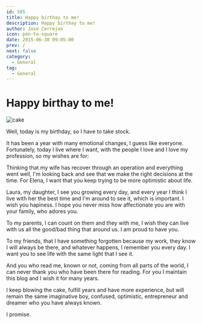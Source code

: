 ```yaml
---
id: 585
title: Happy birthay to me!
description: Happy birthay to me!
author: Jose Cerrejon
icon: pen-to-square
date: 2015-06-30 09:05:00
prev: /
next: false
category:
  - General
tag:
  - General
---
```


# Happy birthay to me!

![cake](/images/cake_for_jose.jpg)

Well, today is my birthday, so I have to take stock.

It has been a year with many emotional changes, I guess like everyone. Fortunately, today I live where I want, with the people I love and I love my profession, so my wishes are for:

Thinking that my wife has recover through an operation and everything went well, I'm looking back and see that we make the right decisions at the time. For Elena, I want that you keep trying to be more optimistic about life.

Laura, my daughter, I see you growing every day, and every year I think I live with her the best time and I'm around to see it, which is important. I wish you hapiness. I hope you never miss how affectionate you are with your family, who adores you.

To my parents, I can count on them and they with me, I wish they can live with us all the good/bad thing that around us. I am proud to have you.

To my friends, that I have something forgotten because my work, they know I will always be there, and whatever happens, I remember you every day. I want you to see life with the same light that I see it.

And you who read me, known or not, coming from all parts of the world, I can never thank you who have been there for reading. For you I maintain this blog and I wish it for many years.

I keep blowing the cake, fulfill years and have more experience, but will remain the same imaginative boy, confused, optimistic, entrepreneur and dreamer who you have always known.

I promise.